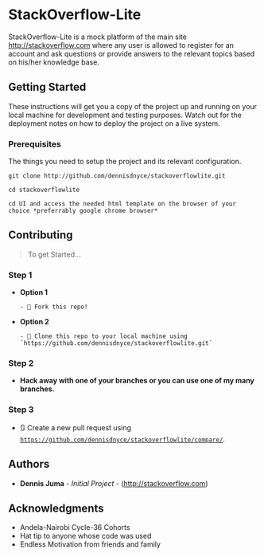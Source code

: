 # StackOverflow-Lite
StackOverflow-Lite is a mock platform of the main site http://stackoverflow.com where any user is allowed to register for an account and ask questions or provide answers to the relevant topics based on his/her knowledge base.

## Getting Started
These instructions will get you a copy of the project up and running on your local machine for development and testing purposes. Watch out for the deployment notes on how to deploy the project on a live system.

### Prerequisites
The things you need to setup the project and its relevant configuration.
```
git clone http://github.com/dennisdnyce/stackoverflowlite.git
```
```
cd stackoverflowlite
```
```
cd UI and access the needed html template on the browser of your choice *preferrably google chrome browser*
```
## Contributing
> To get Started...

### Step 1
- **Option 1**

      - 🍴 Fork this repo!
      
- **Option 2**   

      - 👯 Clone this repo to your local machine using `https://github.com/dennisdnyce/stackoverflowlite.git`
      
### Step 2
- **Hack away with one of your branches or you can use one of my many branches.**

### Step 3
- 🔃 Create a new pull request using <a href="https://github.com/dennisdnyce/stackoverflowlite/compare/" target="_blank">`https://github.com/dennisdnyce/stackoverflowlite/compare/`</a>.

## Authors

* **Dennis Juma** - *Initial Project* - (http://stackoverflow.com)

## Acknowledgments

* Andela-Nairobi Cycle-36 Cohorts
* Hat tip to anyone whose code was used
* Endless Motivation from friends and family 
